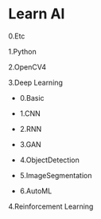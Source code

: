 # Learn AI

0.Etc

1.Python

2.OpenCV4

3.Deep Learning

  - 0.Basic
  
  - 1.CNN
  
  - 2.RNN
  
  - 3.GAN
  
  - 4.ObjectDetection
  
  - 5.ImageSegmentation
  
  - 6.AutoML

4.Reinforcement Learning
